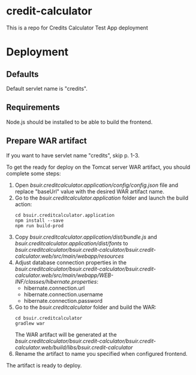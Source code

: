 # credit-calculator
This is a repo for Credits Calculator Test App deployment

# Deployment

## Defaults
Default servlet name is "credits".

## Requirements
Node.js should be installed to be able to build the frontend.

## Prepare WAR artifact

If you want to have servlet name "credits", skip p. 1-3.

To get the ready for deploy on the Tomcat server WAR artifact, you should complete some steps:
1. Open *bsuir.creditcalculator.application/config/config.json* file and replace "baseUrl" value with the desired WAR artifact name.
2. Go to the *bsuir.creditcalculator.application* folder and launch the build action:
    ```
    cd bsuir.creditcalculator.application
    npm install --save
    npm run build-prod
    ```
3. Copy *bsuir.creditcalculator.application/dist/bundle.js* and *bsuir.creditcalculator.application/dist/fonts* to *bsuir.creditcalculator/bsuir.credit-calculator/bsuir.credit-calculator.web/src/main/webapp/resources*
4. Adjust database connection properties in the *bsuir.creditcalculator/bsuir.credit-calculator/bsuir.credit-calculator.web/src/main/webapp/WEB-INF/classes/hibernate.properties*:
    - hibernate.connection.url
    - hibernate.connection.username
    - hibernate.connection.password
4. Go to the *bsuir.creditcalculator* folder and build the WAR:
    ```
    cd bsuir.creditcalculator
    gradlew war
    ```
    The WAR artifact will be generated at the *bsuir.creditcalculator/bsuir.credit-calculator/bsuir.credit-calculator.web/build/libs/bsuir.credit-calculator*
5. Rename the artifact to name you specified when configured frontend.

The artifact is ready to deploy.